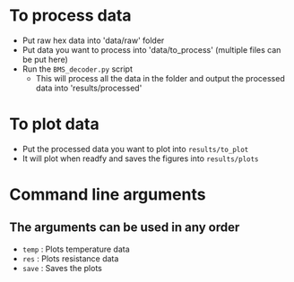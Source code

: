# To process data
- Put raw hex data into 'data/raw' folder
- Put data you want to process into 'data/to_process' (multiple files can be put here)
- Run the `BMS_decoder.py` script
  - This will process all the data in the folder and output the processed data into 'results/processed'

# To plot data
- Put the processed data you want to plot into `results/to_plot`
- It will plot when readfy and saves the figures into `results/plots`

# Command line arguments
## The arguments can be used in any order
- `temp` : Plots temperature data
- `res` : Plots resistance data
- `save` : Saves the plots